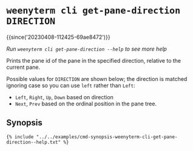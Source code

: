 # `weenyterm cli get-pane-direction DIRECTION`

{{since('20230408-112425-69ae8472')}}

*Run `weenyterm cli get-pane-direction --help` to see more help*

Prints the pane id of the pane in the specified direction, relative to
the current pane.

Possible values for `DIRECTION` are shown below; the direction is matched
ignoring case so you can use `left` rather than `Left`:

* `Left`, `Right`, `Up`, `Down` based on direction
* `Next`, `Prev` based on the ordinal position in the pane tree.

## Synopsis

```console
{% include "../../examples/cmd-synopsis-weenyterm-cli-get-pane-direction--help.txt" %}
```

